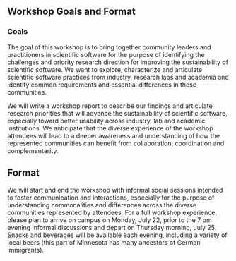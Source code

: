 ## Workshop Goals and Format

### Goals

The goal of this workshop is to bring together community leaders and practitioners in scientific software for the purpose of identifying the challenges and priority research direction for improving the sustainability of scientific software.  We want to explore, characterize and articulate scientific software practices from industry, research labs and academia and identify common requirements and essential differences in these communities.

We will write a workshop report to describe our findings and articulate research priorities that will advance the sustainability of scientific software, especially toward better usability across industry, lab and academic institutions. We anticipate that the diverse experience of the workshop attendees will lead to a deeper awareness and understanding of how the represented communities can benefit from collaboration, coordination and complementarity.

## Format

We will start and end the workshop with informal social sessions intended to foster communication and interactions, especially for the purpose of understanding commonalities and differences across the diverse communities represented by attendees.  For a full workshop experience, please plan to arrive on campus on Monday, July 22, prior to the 7 pm evening informal discussions and depart on Thursday morning, July 25.  Snacks and beverages will be available each evening, including a variety of local beers (this part of Minnesota has many ancestors of German immigrants).
